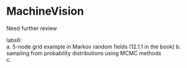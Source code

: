 MachineVision
=============

Need further review

labs6:   
a. 5-node grid example in Markov random fields (12.1.1 in the book)
b. sampling from probability distributions using MCMC methods  
c.  
